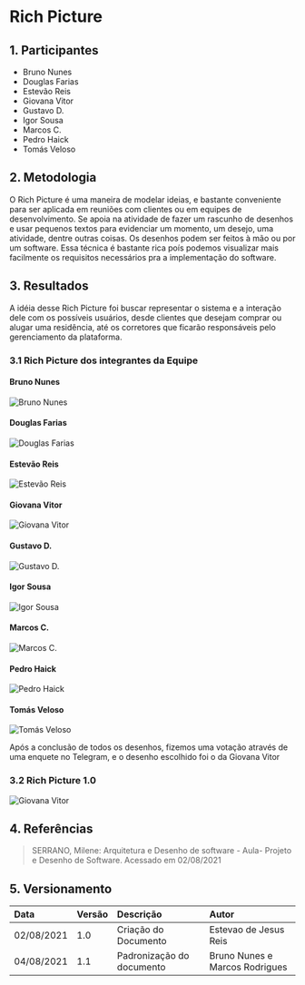 # Rich Picture

## 1. Participantes
- Bruno Nunes
- Douglas Farias
- Estevão Reis
- Giovana Vitor
- Gustavo D.
- Igor Sousa
- Marcos C.
- Pedro Haick
- Tomás Veloso

## 2. Metodologia
O Rich Picture é uma maneira de modelar ideias, e bastante conveniente para ser aplicada em
reuniões com clientes ou em equipes de desenvolvimento. Se apoia na atividade de fazer um rascunho de desenhos e usar pequenos textos para evidenciar um momento, um desejo, uma atividade, dentre outras coisas. Os desenhos podem ser feitos à mão ou por um software. Essa técnica é bastante rica poís podemos visualizar mais facilmente os requisitos necessários pra a implementação do software.

## 3. Resultados
A idéia desse Rich Picture foi buscar representar o sistema e a interação dele com os possíveis usuários, desde clientes que desejam comprar ou alugar uma residência, até os corretores que ficarão responsáveis pelo gerenciamento da plataforma.

### 3.1 Rich Picture dos integrantes da Equipe
#### Bruno Nunes
![Bruno Nunes](./RichPicture/rich-picture-bruno.jpeg)
#### Douglas Farias
![Douglas Farias](./RichPicture/rich-picture-douglas.jpeg)
#### Estevão Reis
![Estevão Reis](./RichPicture/rich-picture-estevao.png)
#### Giovana Vitor
![Giovana Vitor](./RichPicture/rich-picture-giovana.png)
#### Gustavo D.
![Gustavo D.](./RichPicture/rich-picture-gustavo.jpg)
#### Igor Sousa
![Igor Sousa](./RichPicture/rich-picture-igor.png)
#### Marcos C.
![Marcos C.](./RichPicture/rich-picture-marcos.jpg)
#### Pedro Haick
![Pedro Haick](./RichPicture/rich-picture-pedro.png)
#### Tomás Veloso
![Tomás Veloso](./RichPicture/rich-picture-tomas.jpg)

Após a conclusão de todos os desenhos, fizemos uma votação através de uma enquete no Telegram, e o desenho escolhido foi o da Giovana Vitor

### 3.2 Rich Picture 1.0
![Giovana Vitor](./RichPicture/rich-picture-giovana.png)

## 4. Referências 

> SERRANO, Milene: Arquitetura e Desenho de software - Aula- Projeto e Desenho de Software. Acessado em 02/08/2021

## 5. Versionamento

| Data | Versão | Descrição| Autor |
| :--------- | :----- | :--------- | :------------------- |
| 02/08/2021 | 1.0    | Criação do Documento | Estevao de Jesus Reis|
| 04/08/2021 | 1.1    | Padronização do documento       | Bruno Nunes e Marcos Rodrigues    |

